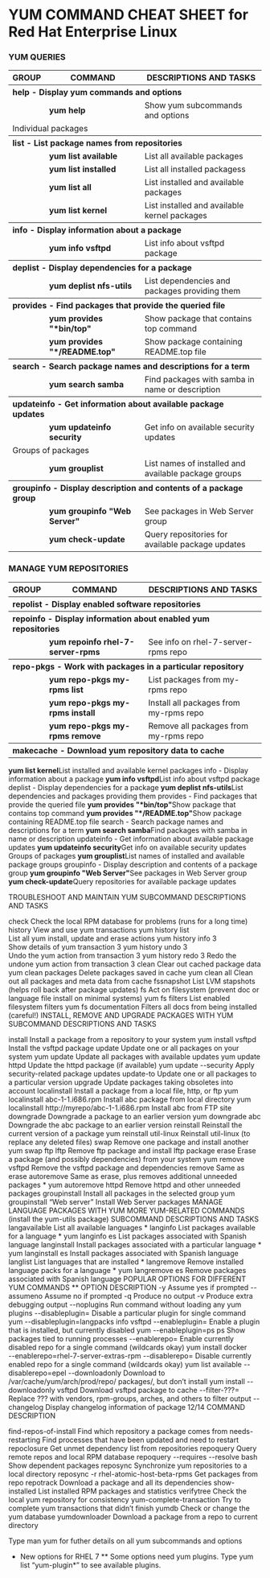 # YUM COMMAND CHEAT SHEET for Red Hat Enterprise Linux  

### YUM QUERIES  

<table>
  <tr><th>GROUP</th><th>COMMAND</th><th>DESCRIPTIONS AND TASKS</th></tr>  
  <tr><th colspan = 3; align = "left"> help - Display yum commands and options</tr></tr>
  <tr><td></td><td><b>yum help</b></td><td>Show yum subcommands and options</td></tr>
  <tr><td colspan = 3>Individual packages</td></tr>
  <tr><th colspan = 3; align = "left"> list - List package names from repositories</tr></tr>
  <tr><td></td><td><b>yum list available</b></td><td>List all available packages</td></tr>
  <tr><td></td><td><b>yum list installed</b></td><td>List all installed packagess</td></tr>
  <tr><td></td><td><b>yum list all</b></td><td>List installed and available packages</td></tr>
  <tr><td></td><td><b>yum list kernel</b></td><td>List installed and available kernel packages</td></tr>
  <tr><th colspan = 3; align = "left"> info - Display information about a package</tr></tr>	
  <tr><td></td><td><b>yum info vsftpd</b></td><td>List info about vsftpd package</td></tr>
  <tr><th colspan = 3; align = "left"> deplist - Display dependencies for a package</tr></tr>	
  <tr><td></td><td><b>yum deplist nfs-utils</b></td><td>List dependencies and packages providing them</td></tr>
  <tr><th colspan = 3; align = "left"> provides - Find packages that provide the queried file</tr></tr>	
  <tr><td></td><td><b>yum provides "*bin/top"</b></td><td>Show package that contains top command</td></tr>
  <tr><td></td><td><b>yum provides "*/README.top"</b></td><td>Show package containing README.top file</td></tr>
  <tr><th colspan = 3; align = "left"> search - Search package names and descriptions for a term</tr></tr>	
  <tr><td></td><td><b>yum search samba</b></td><td>Find packages with samba in name or description</td></tr>
  <tr><th colspan = 3; align = "left"> updateinfo - Get information about available package updates</tr></tr>	
  <tr><td></td><td><b>yum updateinfo security</b></td><td>Get info on available security updates</td></tr>
  <tr><td colspan = 3>Groups of packages</td></tr>
  <tr><td></td><td><b>yum grouplist</b></td><td>List names of installed and available package groups</td></tr>	
  <tr><th colspan = 3; align = "left"> groupinfo - Display description and contents of a package group</tr></tr>	
  <tr><td></td><td><b>yum groupinfo "Web Server"</b></td><td>See packages in Web Server group</td></tr> 
  <tr><td></td><td><b>yum check-update</b></td><td>Query repositories for available package updates</td></tr>
</table>

### MANAGE YUM REPOSITORIES

<table>
  <tr><th>GROUP</th><th>COMMAND</th><th>DESCRIPTIONS AND TASKS</th></tr>  
  <tr><th colspan = 3; align = "left"> repolist - Display enabled software repositories</tr></tr>
  <tr><th colspan = 3; align = "left"> repoinfo - Display information about enabled yum repositories</tr></tr>
  <tr><td></td><td><b>yum repoinfo rhel-7-server-rpms</b></td><td>See info on rhel-7-server-rpms repo</td></tr>
	
  <tr><th colspan = 3; align = "left"> repo-pkgs - Work with packages in a particular repository</tr></tr>
  <tr><td></td><td><b>yum repo-pkgs my-rpms list</b></td><td>List packages from my-rpms repo</td></tr>
  <tr><td></td><td><b>yum repo-pkgs my-rpms install</b></td><td>Install all packages from my-rpms repo</td></tr>
  <tr><td></td><td><b>yum repo-pkgs my-rpms remove</b></td><td>Remove all packages from my-rpms repo</td></tr>
  <tr><th colspan = 3; align = "left"> makecache - Download yum repository data to cache</tr></tr>
</table>

  
  <tr><td></td><td><b>yum list kernel</b></td><td>List installed and available kernel packages</td></tr>
  <tr><th colspan = 3; align = "left"> info - Display information about a package</tr></tr>	
  <tr><td></td><td><b>yum info vsftpd</b></td><td>List info about vsftpd package</td></tr>
  <tr><th colspan = 3; align = "left"> deplist - Display dependencies for a package</tr></tr>	
  <tr><td></td><td><b>yum deplist nfs-utils</b></td><td>List dependencies and packages providing them</td></tr>
  <tr><th colspan = 3; align = "left"> provides - Find packages that provide the queried file</tr></tr>	
  <tr><td></td><td><b>yum provides "*bin/top"</b></td><td>Show package that contains top command</td></tr>
  <tr><td></td><td><b>yum provides "*/README.top"</b></td><td>Show package containing README.top file</td></tr>
  <tr><th colspan = 3; align = "left"> search - Search package names and descriptions for a term</tr></tr>	
  <tr><td></td><td><b>yum search samba</b></td><td>Find packages with samba in name or description</td></tr>
  <tr><th colspan = 3; align = "left"> updateinfo - Get information about available package updates</tr></tr>	
  <tr><td></td><td><b>yum updateinfo security</b></td><td>Get info on available security updates</td></tr>
  <tr><td colspan = 3>Groups of packages</td></tr>
  <tr><td></td><td><b>yum grouplist</b></td><td>List names of installed and available package groups</td></tr>	
  <tr><th colspan = 3; align = "left"> groupinfo - Display description and contents of a package group</tr></tr>	
  <tr><td></td><td><b>yum groupinfo "Web Server"</b></td><td>See packages in Web Server group</td></tr> 
  <tr><td></td><td><b>yum check-update</b></td><td>Query repositories for available package updates</td></tr>
 

 
  
 
  
 
TROUBLESHOOT AND MAINTAIN YUM
SUBCOMMAND	DESCRIPTIONS AND TASKS
 
check Check the local RPM database for problems (runs for a long time)
history	View and use yum transactions
yum history list  
List all yum install, update and erase actions
yum history info 3  
Show details of yum transaction 3
yum history undo 3  
Undo the yum action from transaction 3
yum history redo 3 
Redo the undone yum action from transaction 3
clean Clear out cached package data
yum clean packages 
Delete packages saved in cache
yum clean all 
Clean out all packages and meta data from cache
fssnapshot	List LVM stapshots (helps roll back after package updates)
fs Act on filesystem (prevent doc or language file install on minimal systems)
yum fs filters 
List enabled filesystem filters
yum fs documentation 
Filters all docs from being installed (careful!)
INSTALL, REMOVE AND UPGRADE PACKAGES WITH YUM
SUBCOMMAND	DESCRIPTIONS AND TASKS
 
install Install a package from a repository to your system
yum install vsftpd 
Install the vsftpd package
update	Update one or all packages on your system
yum update 
Update all packages with available updates
yum update httpd 
Update the httpd package (if available)
yum update --security 
Apply security-related package updates
update-to Update one or all packages to a particular version
upgrade	Update packages taking obsoletes into account
localinstall	Install a package from a local file, http, or ftp
yum localinstall abc-1-1.i686.rpm Install abc package from local directory
yum localinstall http://myrepo/abc-1-1.i686.rpm Install abc from FTP site
downgrade	Downgrade a package to an earlier version
yum downgrade abc 
Downgrade the abc package to an earlier version
reinstall	Reinstall the current version of a package
yum reinstall util-linux 
Reinstall util-linux (to replace any deleted files)
swap	Remove one package and install another
yum swap ftp lftp 
Remove ftp package and install lftp package
erase	Erase a package (and possibly dependencies) from your system
yum remove vsftpd 
Remove the vsftpd package and dependencies
remove	Same as erase
autoremove 	Same as erase, plus removes additional unneeded packages *
yum autoremove httpd 
Remove httpd and other unneeded packages
groupinstall 	Install all packages in the selected group
yum groupinstall “Web server” Install Web Server packages
MANAGE LANGUAGE PACKAGES WITH YUM		MORE YUM-RELATED COMMANDS (install the yum-utils package)
	SUBCOMMAND	DESCRIPTIONS AND TASKS
langavailable List all available languages *
langinfo List packages available for a language *
yum langinfo es 
List packages associated with Spanish language
langinstall Install packages associated with a particular 
language *
yum langinstall es 
Install packages associated with Spanish language
langlist List languages that are installed *
langremove Remove installed language packs for a language *
yum langremove es 
Remove packages associated with Spanish language
POPULAR OPTIONS FOR DIFFERENT YUM COMMANDS **
OPTION	DESCRIPTION
-y	Assume yes if prompted
--assumeno 	Assume no if prompted
-q 	Produce no output
-v 	Produce extra debugging output
--noplugins 	Run command without loading any yum plugins
--disableplugin= Disable a particular plugin for single command
yum --disableplugin=langpacks info vsftpd
--enableplugin= Enable a plugin that is installed, but currently disabled
yum --enableplugin=ps ps 
Show packages tied to running processes
--enablerepo= Enable currently disabled repo for a single command (wildcards okay) yum install docker \
  --enablerepo=rhel-7-server-extras-rpm
--disablerepo= Disable currently enabled repo for a single command (wildcards okay)
yum list available --disablerepo=epel
--downloadonly Download to /var/cache/yum/arch/prod/repo/ packages/, but don’t install
yum install --downloadonly vsftpd Download vsftpd package to cache
--filter-???= Replace ??? with vendors, rpm-groups, arches, and others to filter output
--changelog Display changelog information of package
12/14
	COMMAND	DESCRIPTION
 
find-repos-of-install Find which repository a package comes from
needs-restarting	Find processes that have been updated and need to restart
repoclosure Get unmet dependency list from repositories
repoquery	Query remote repos and local RPM database
repoquery --requires --resolve bash 
Show dependent packages
reposync Synchronize yum repositories to a local directory
reposync -r rhel-atomic-host-beta-rpms Get packages from repo
repotrack	Download a package and all its dependencies
show-installed	List installed RPM packages and statistics
verifytree	Check the local yum repository for consistency
yum-complete-transaction	Try to complete yum transactions that didn’t finish
yumdb	Check or change the yum database
yumdownloader Download  a package from a repo to current directory
 
Type man yum for futher details on all yum subcommands and options
* 	New options for RHEL 7
** Some options need yum plugins. Type yum list “yum-plugin*” to see available plugins.

</table>

